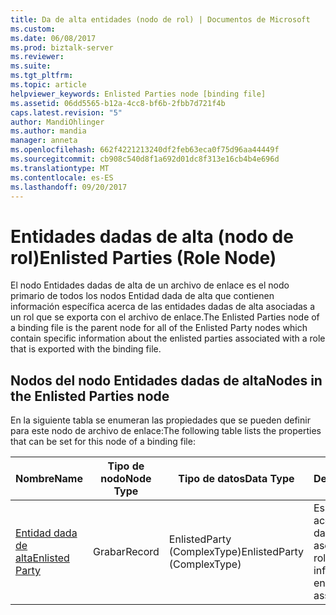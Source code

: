 ```yaml
---
title: Da de alta entidades (nodo de rol) | Documentos de Microsoft
ms.custom: 
ms.date: 06/08/2017
ms.prod: biztalk-server
ms.reviewer: 
ms.suite: 
ms.tgt_pltfrm: 
ms.topic: article
helpviewer_keywords: Enlisted Parties node [binding file]
ms.assetid: 06dd5565-b12a-4cc8-bf6b-2fbb7d721f4b
caps.latest.revision: "5"
author: MandiOhlinger
ms.author: mandia
manager: anneta
ms.openlocfilehash: 662f4221213240df2feb63eca0f75d96aa44449f
ms.sourcegitcommit: cb908c540d8f1a692d01dc8f313e16cb4b4e696d
ms.translationtype: MT
ms.contentlocale: es-ES
ms.lasthandoff: 09/20/2017
---
```

# <a name="enlisted-parties-role-node"></a><span data-ttu-id="132a0-102">Entidades dadas de alta (nodo de rol)</span><span class="sxs-lookup"><span data-stu-id="132a0-102">Enlisted Parties (Role Node)</span></span>
<span data-ttu-id="132a0-103">El nodo Entidades dadas de alta de un archivo de enlace es el nodo primario de todos los nodos Entidad dada de alta que contienen información específica acerca de las entidades dadas de alta asociadas a un rol que se exporta con el archivo de enlace.</span><span class="sxs-lookup"><span data-stu-id="132a0-103">The Enlisted Parties node of a binding file is the parent node for all of the Enlisted Party nodes which contain specific information about the enlisted parties associated with a role that is exported with the binding file.</span></span>  
  
## <a name="nodes-in-the-enlisted-parties-node"></a><span data-ttu-id="132a0-104">Nodos del nodo Entidades dadas de alta</span><span class="sxs-lookup"><span data-stu-id="132a0-104">Nodes in the Enlisted Parties node</span></span>  
 <span data-ttu-id="132a0-105">En la siguiente tabla se enumeran las propiedades que se pueden definir para este nodo de archivo de enlace:</span><span class="sxs-lookup"><span data-stu-id="132a0-105">The following table lists the properties that can be set for this node of a binding file:</span></span>  
  
|<span data-ttu-id="132a0-106">**Nombre**</span><span class="sxs-lookup"><span data-stu-id="132a0-106">**Name**</span></span>|<span data-ttu-id="132a0-107">**Tipo de nodo**</span><span class="sxs-lookup"><span data-stu-id="132a0-107">**Node Type**</span></span>|<span data-ttu-id="132a0-108">**Tipo de datos**</span><span class="sxs-lookup"><span data-stu-id="132a0-108">**Data Type**</span></span>|<span data-ttu-id="132a0-109">**Description**</span><span class="sxs-lookup"><span data-stu-id="132a0-109">**Description**</span></span>|<span data-ttu-id="132a0-110">**Restricciones**</span><span class="sxs-lookup"><span data-stu-id="132a0-110">**Restrictions**</span></span>|<span data-ttu-id="132a0-111">**Comentarios**</span><span class="sxs-lookup"><span data-stu-id="132a0-111">**Comments**</span></span>|  
|--------------|-------------------|-------------------|---------------------|----------------------|------------------|  
|[<span data-ttu-id="132a0-112">Entidad dada de alta</span><span class="sxs-lookup"><span data-stu-id="132a0-112">Enlisted Party</span></span>](../core/enlisted-party-enlisted-parties-node.md)|<span data-ttu-id="132a0-113">Grabar</span><span class="sxs-lookup"><span data-stu-id="132a0-113">Record</span></span>|<span data-ttu-id="132a0-114">EnlistedParty (ComplexType)</span><span class="sxs-lookup"><span data-stu-id="132a0-114">EnlistedParty (ComplexType)</span></span>|<span data-ttu-id="132a0-115">Especifica información acerca de una entidad dada de alta que está asociada a un rol.</span><span class="sxs-lookup"><span data-stu-id="132a0-115">Specifies information about an enlisted party that is associated with a role.</span></span>|<span data-ttu-id="132a0-116">No es obligatorio</span><span class="sxs-lookup"><span data-stu-id="132a0-116">Not Required</span></span>|<span data-ttu-id="132a0-117">Valor predeterminado: ninguno</span><span class="sxs-lookup"><span data-stu-id="132a0-117">Default value: none</span></span>|